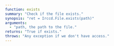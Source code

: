 ```yaml
---
function: exists
summary: "Check if the file exists."
synopsis: "ret = Irccd.File.exists(path)"
arguments:
  - "path, the path to the file."
returns: "True if exists."
throws: "Any exception if we don't have access."
---
```

